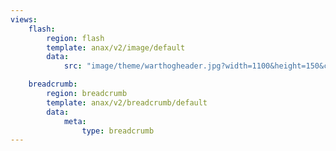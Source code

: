 ```yaml
---
views:
    flash:
        region: flash
        template: anax/v2/image/default
        data:
            src: "image/theme/warthogheader.jpg?width=1100&height=150&crop-to-fit&area=0,0,15,0"

    breadcrumb:
        region: breadcrumb
        template: anax/v2/breadcrumb/default
        data:
            meta:
                type: breadcrumb
---
```

